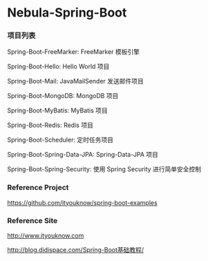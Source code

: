 # Nebula-Spring-Boot
### 项目列表
Spring-Boot-FreeMarker: FreeMarker 模板引擎

Spring-Boot-Hello: Hello World 项目

Spring-Boot-Mail: JavaMailSender 发送邮件项目

Spring-Boot-MongoDB: MongoDB 项目

Spring-Boot-MyBatis: MyBatis 项目

Spring-Boot-Redis: Redis 项目

Spring-Boot-Scheduler: 定时任务项目

Spring-Boot-Spring-Data-JPA: Spring-Data-JPA 项目

Spring-Boot-Spring-Security: 使用 Spring Security 进行简单安全控制

### Reference Project
https://github.com/ityouknow/spring-boot-examples

### Reference Site
http://www.ityouknow.com

http://blog.didispace.com/Spring-Boot基础教程/
